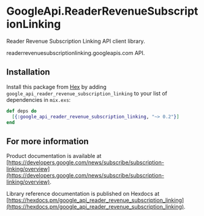 # GoogleApi.ReaderRevenueSubscriptionLinking

Reader Revenue Subscription Linking API client library.

readerrevenuesubscriptionlinking.googleapis.com API.

## Installation

Install this package from [Hex](https://hex.pm) by adding
`google_api_reader_revenue_subscription_linking` to your list of dependencies in `mix.exs`:

```elixir
def deps do
  [{:google_api_reader_revenue_subscription_linking, "~> 0.2"}]
end
```

## For more information

Product documentation is available at [https://developers.google.com/news/subscribe/subscription-linking/overview](https://developers.google.com/news/subscribe/subscription-linking/overview).

Library reference documentation is published on Hexdocs at
[https://hexdocs.pm/google_api_reader_revenue_subscription_linking](https://hexdocs.pm/google_api_reader_revenue_subscription_linking).
